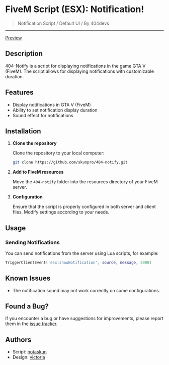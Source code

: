 # FiveM Script (ESX): Notification!

> Notification Script / Default UI / By 404devs

---

[Preview](https://streamable.com/s3h6iz)

## Description

404-Notify is a script for displaying notifications in the game GTA V (FiveM). The script allows for displaying notifications with customizable duration.

## Features

- Display notifications in GTA V (FiveM)
- Ability to set notification display duration
- Sound effect for notifications

## Installation

1. **Clone the repository**

    Clone the repository to your local computer:

    ```bash
    git clone https://github.com/skunpro/404-notify.git
    ```

2. **Add to FiveM resources**

    Move the `404-notify` folder into the resources directory of your FiveM server.

3. **Configuration**

    Ensure that the script is properly configured in both server and client files. Modify settings according to your needs.

## Usage

### Sending Notifications

You can send notifications from the server using Lua scripts, for example:

```lua
TriggerClientEvent('esx:showNotification', source, message, 5000)
```

## Known Issues

- The notification sound may not work correctly on some configurations.

## Found a Bug?

If you encounter a bug or have suggestions for improvements, please report them in the [issue tracker](https://github.com/skunpro/404-notify/issues).

## Authors

- Script: [notaskun](https://github.com/skunpro)
- Design: [victoria](https://github.com/deryys)
